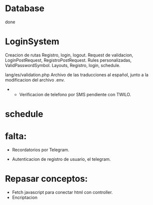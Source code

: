 # Database
done

# LoginSystem

Creacion de rutas Registro, login, logout.
Request de validacion, LoginPostRequest, RegistroPostRequest.
Rules personalizadas, ValidPasswordSymbol.
Layouts, Registro, login, schedule.

lang/es/validation.php
Archivo de las traducciones al español, junto a la modificacion del archivo .env.

- * Verificacion de telefono por SMS pendiente con TWILO.



# schedule

# falta:

- Recordatorios por Telegram.

- Autenticacion de registro de usuario, el telegram.





# Repasar conceptos:
- Fetch javascript para conectar html con controller.
- Encriptacion
